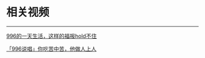 # 相关视频
---
[996的一天生活，这样的福报hold不住](https://www.bilibili.com/video/av50275461)

[「996说唱」你吃苦中苦，他做人上人](https://www.bilibili.com/video/BV1Kd4y177Rj/?spm_id_from=333.337.search-card.all.click)

